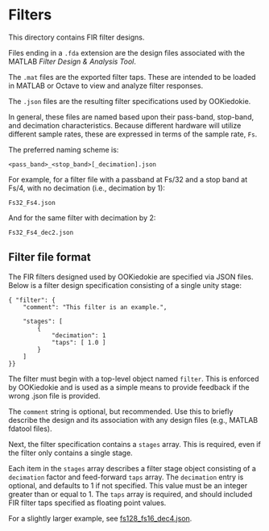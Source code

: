 # Filters

This directory contains FIR filter designs.

Files ending in a `.fda` extension are the design files associated with the
MATLAB *Filter Design & Analysis Tool*.

The `.mat` files are the exported filter taps. These are intended to be
loaded in MATLAB or Octave to view and analyze filter responses. 

The `.json` files are the resulting filter specifications used by OOKiedokie.

In general, these files are named based upon their pass-band, stop-band, and
decimation characteristics. Because different hardware will utilize different
sample rates, these are expressed in terms of the sample rate, `Fs`.

The preferred naming scheme is:

    <pass_band>_<stop_band>[_decimation].json

For example, for a filter file with a passband at Fs/32 and a stop band at
Fs/4, with no decimation (i.e., decimation by 1):

    Fs32_Fs4.json

And for the same filter with decimation by 2:

    Fs32_Fs4_dec2.json


## Filter file format ##

The FIR filters designed used by OOKiedokie are specified via JSON files.
Below is a filter design specification consisting of a single unity stage:

```
{ "filter": {
    "comment": "This filter is an example.",

    "stages": [
        {
            "decimation": 1
            "taps": [ 1.0 ]
        }
    ]
}}
```

The filter must begin with a top-level object named `filter`. This is enforced
by OOKiedokie and is used as a simple means to provide feedback if the wrong
.json file is provided.

The `comment` string is optional, but recommended. Use this to briefly describe
the design and its association with any design files (e.g., MATLAB fdatool files).

Next, the filter specification contains a `stages` array. This is required,
even if the filter only contains a single stage.

Each item in the `stages` array describes a filter stage object consisting of
a `decimation` factor and feed-forward `taps` array. The `decimation` entry is
optional, and defaults to 1 if not specified. This value must be an integer
greater than or equal to 1. The `taps` array is required, and should included
FIR filter taps specified as floating point values.

For a slightly larger example, see [fs128\_fs16\_dec4.json](fs128_fs16_dec4.json).
